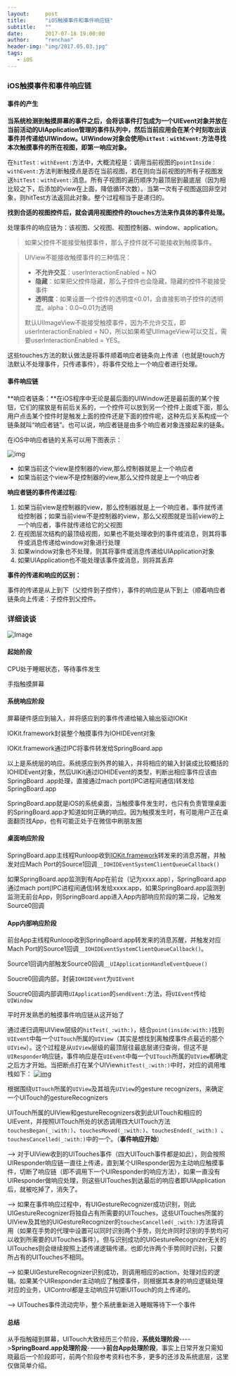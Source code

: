 ```yaml
---
layout:     post
title:      "iOS触摸事件和事件响应链"
subtitle:   ""
date:       2017-07-18 19:00:00
author:     "renchao"
header-img: "img/2017.05.03.jpg"
tags: 
   - iOS
---
```




### iOS触摸事件和事件响应链

#### 事件的产生

**当系统检测到触摸屏幕的事件之后，会将该事件打包成为一个UIEvent对象并放在当前活动的UIApplication管理的事件队列中，然后当前应用会在某个时刻取出该事件并传递给UIWindow。UIWindow对象会使用`hitTest：withEvent:`方法寻找本次触摸事件的所在视图，即第一响应对象。**

在`hitTest：withEvent:`方法中，大概流程是：调用当前视图的`pointInside：withEvent:`方法判断触摸点是否在当前视图，若在则向当前视图的所有子视图发送`hitTest：withEvent:`消息。所有子视图的遍历顺序为最顶层到最底层（因为相比较之下，后添加的view在上面，降低循环次数）。当第一次有子视图返回非空对象，则hitTest方法返回此对象。整个过程相当于是递归的。

**找到合适的视图控件后，就会调用视图控件的touches方法来作具体的事件处理。**

处理事件的响应链为：该视图、父视图、视图控制器、window、application。

> 如果父控件不能接受触摸事件，那么子控件就不可能接收到触摸事件。

> UIView不能接收触摸事件的三种情况：
>
> - **不允许交互**：userInteractionEnabled = NO
> - **隐藏**：如果把父控件隐藏，那么子控件也会隐藏，隐藏的控件不能接受事件
> - **透明度**：如果设置一个控件的透明度<0.01，会直接影响子控件的透明度。alpha：0.0~0.01为透明
>
> 默认UIImageView不能接受触摸事件，因为不允许交互，即userInteractionEnabled = NO，所以如果希望UIImageView可以交互，需要userInteractionEnabled = YES。

这些touches方法的默认做法是将事件顺着响应者链条向上传递（也就是touch方法默认不处理事件，只传递事件），将事件交给上一个响应者进行处理。

#### 事件响应链

**响应者链条：**在iOS程序中无论是最后面的UIWindow还是最前面的某个按钮，它们的摆放是有前后关系的，一个控件可以放到另一个控件上面或下面，那么用户点击某个控件时是触发上面的控件还是下面的控件呢，这种先后关系构成一个链条就叫“响应者链”。也可以说，响应者链是由多个响应者对象连接起来的链条。

在iOS中响应者链的关系可以用下图表示：

![img](http://upload-images.jianshu.io/upload_images/1055199-2a49a16e1e483b5c.png?imageMogr2/auto-orient/strip%7CimageView2/2/w/1240)

- 如果当前这个view是控制器的view,那么控制器就是上一个响应者
- 如果当前这个view不是控制器的view,那么父控件就是上一个响应者

**响应者链的事件传递过程:**

1. 如果当前view是控制器的view，那么控制器就是上一个响应者，事件就传递给控制器；如果当前view不是控制器的view，那么父视图就是当前view的上一个响应者，事件就传递给它的父视图
2. 在视图层次结构的最顶级视图，如果也不能处理收到的事件或消息，则其将事件或消息传递给window对象进行处理
3. 如果window对象也不处理，则其将事件或消息传递给UIApplication对象
4. 如果UIApplication也不能处理该事件或消息，则将其丢弃

**事件的传递和响应的区别：**

事件的传递是从上到下（父控件到子控件），事件的响应是从下到上（顺着响应者链条向上传递：子控件到父控件。

### 详细谈谈



![Image](https://github.com/renchao0711/renchao0711.github.io/blob/master/img/in-post/Image.png?raw=true)

#### 起始阶段

CPU处于睡眠状态，等待事件发生

手指触摸屏幕

#### 系统响应阶段

屏幕硬件感应到输入，并将感应到的事件传递给输入输出驱动IOKit

IOKit.framework封装整个触摸事件为IOHIDEvent对象

IOKit.framework通过IPC将事件转发给SpringBoard.app

以上是系统层的响应。系统感应到外界的输入，并将相应的输入封装成比较概括的IOHIDEvent对象，然后UIKit通过IOHIDEvent的类型，判断出相应事件应该由SpringBoard .app处理，直接通过mach port(IPC进程间通信)转发给SpringBoard.app

SpringBoard.app就是iOS的系统桌面，当触摸事件发生时，也只有负责管理桌面的SpringBoard.app才知道如何正确的响应。因为触摸发生时，有可能用户正在桌面翻页找App，也有可能正处于在微信中刷朋友圈

#### 桌面响应阶段

SpringBoard.app主线程Runloop收到[IOKit.framework](https://developer.apple.com/reference/iokit)转发来的消息苏醒，并触发对应Mach Port的Source1回调`__IOHIDEventSystemClientQueueCallback()`

如果SpringBoard.app监测到有App在前台（记为xxxx.app），SpringBoard.app通过mach port(IPC进程间通信)转发给xxxx.app，如果SpringBoard.app监测到监测无前台App，则SpringBoard.app进入App内部响应阶段的第二段，记触发Source0回调

#### App内部响应阶段

前台App主线程Runloop收到SpringBoard.app转发来的消息苏醒，并触发对应Mach Port的Source1回调`__IOHIDEventSystemClientQueueCallback()`。

Source1回调内部触发Source0回调`__UIApplicationHandleEventQueue()`

Soucre0回调内部，封装`IOHIDEvent`为`UIEvent`

Soucre0回调内部调用`UIApplication`的`sendEvent:`方法，将`UIEvent`传给`UIWindow`

平时开发熟悉的触摸事件响应链从这开始了

通过递归调用UIView层级的`hitTest(_:with:)`，结合`point(inside:with:)`找到`UIEvent`中每一个`UITouch`所属的`UIView`（其实是想找到离触摸事件点最近的那个`UIView`）。这个过程是从`UIView`层级的最顶层往最底层递归查询，但这不是`UIResponder`响应链，事件响应是在`UIEvent`中每一个`UITouch`所属的`UIView`都确定之后方才开始。当把断点打在某个UIView`hitTest(_:with:)`中时，对应的调用堆栈如下：
[![img](file:///C:/Users/Administrator/AppData/Local/Temp/enhtmlclip/Image.png)](http://shellhue.github.io/images/calltraceoftouching.png)

根据围绕`UITouch`所属的`UIView`及其祖先`UIView`的gesture recognizers，来确定一个UITouch的gestureRecognizers

UITouch所属的UIView和gestureRecognizers收到此UITouch和相应的UIEvent，并按照UITouch所处的状态调用四大UITouch方法`touchesBegan(_:with:)`、`touchesMoved(_:with:)`、`touchesEnded(_:with:) `、`touchesCancelled(_:with:)`中的一个。（**事件响应开始**）

—-> 对于UIView收到的UITouches事件（四大UITouch事件都是如此），则会按照UIResponder响应链一直往上传递，直到某个UIResponder因为主动响应触摸事件，切断了响应链（即不调用下一个UIResponder的响应方法），如果一直没有UIResponder做响应处理，则这些UITouches到达最后的响应者即UIApplication后，就被吃掉了，消失了。

—-> 如果在事件响应过程中，有UIGestureRecognizer成功识别，则此UIGestureRecognizer将独自占有所需要的UITouches，这些UITouches所属的UIView及其他的UIGestureRecognizer的`touchesCancelled(_:with:)`方法将调用（如果在手势的代理中设置可以同时识别两个手势，则允许同时识别的手势均可以收到所需要的UITouches事件）。但与识别成功的UIGestureRecognizer无关的UITouches则会继续按照上述传递逻辑传递。也即允许两个手势同时识别，只要所占有的UITouches不相同。

—-> 如果UIGestureRecognizer识别成功，则调用相应的action，处理对应的逻辑。如果某个UIResponder主动响应了触摸事件，则根据其本身的响应逻辑处理对应的业务，UIControl都是主动响应并切断UITouch的向上传递的。

—-> UITouches事件流动完毕，整个系统重新进入睡眠等待下一个事件

#### 总结

从手指触碰到屏幕，UITouch大致经历三个阶段，**系统处理阶段**---->**SpringBoard.app处理阶段**---->**前台App处理阶段**，事实上日常开发只需知晓最后一个阶段即可，前两个阶段参考资料也不多，更多的还涉及系统底层，这里仅做简单介绍。